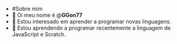 - #Sobre mim
- 👋 Oi meu nome é @**GGon77**
- 👀 Estou interesado em aprender a programar novas linguagens.
- 🌱 Estou aprendendo a programar recentemente a linguagem de JavaScript e Scratch.
